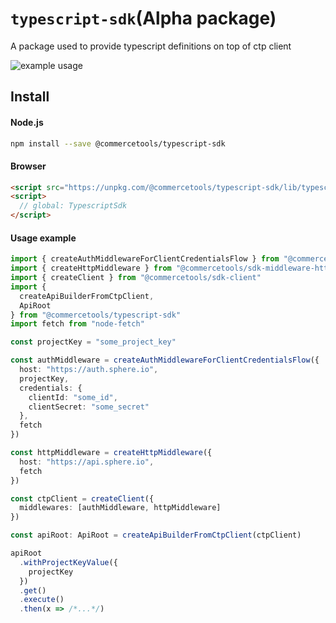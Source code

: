 # `typescript-sdk`(Alpha package)

A package used to provide typescript definitions on top of ctp client

![example usage](typescript_tutorial.gif)

## Install

#### Node.js

```bash
npm install --save @commercetools/typescript-sdk
```

#### Browser

```html
<script src="https://unpkg.com/@commercetools/typescript-sdk/lib/typescript-sdk.umd.min.js"></script>
<script>
  // global: TypescriptSdk
</script>
```

#### Usage example

```ts
import { createAuthMiddlewareForClientCredentialsFlow } from "@commercetools/sdk-middleware-auth"
import { createHttpMiddleware } from "@commercetools/sdk-middleware-http"
import { createClient } from "@commercetools/sdk-client"
import {
  createApiBuilderFromCtpClient,
  ApiRoot
} from "@commercetools/typescript-sdk"
import fetch from "node-fetch"

const projectKey = "some_project_key"

const authMiddleware = createAuthMiddlewareForClientCredentialsFlow({
  host: "https://auth.sphere.io",
  projectKey,
  credentials: {
    clientId: "some_id",
    clientSecret: "some_secret"
  },
  fetch
})

const httpMiddleware = createHttpMiddleware({
  host: "https://api.sphere.io",
  fetch
})

const ctpClient = createClient({
  middlewares: [authMiddleware, httpMiddleware]
})

const apiRoot: ApiRoot = createApiBuilderFromCtpClient(ctpClient)

apiRoot
  .withProjectKeyValue({
    projectKey
  })
  .get()
  .execute()
  .then(x => /*...*/)
```
